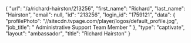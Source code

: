 {
    "url": "\/a\/richard-hairston\/213256",
    "first_name": "Richard",
    "last_name": "Hairston",
    "email": null,
    "id": "213256",
    "login_id": "1759121",
    "data": {
        "profilePhoto": "\/\/sitecdn.tvpage.com\/player\/logos\/default_profile.jpg",
        "job_title": " Administrative Support Team Member "
    },
    "type": "captivate",
    "layout": "ambassador",
    "title": "Richard Hairston"
}